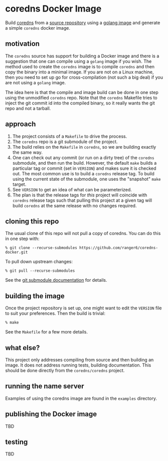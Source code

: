 # coredns Docker Image

Build [coredns](https://coredns.io/) from a [source repository](https://github.com/coredns/coredns) using a [golang image](https://hub.docker.com/_/golang) and generate a simple `coredns` docker image.

## motivation

The `coredns` source has support for building a Docker image and there is a suggestion that one can compile using a `golang` image if you wish. The method used to create the `coredns` image is to compile `coredns` and then copy the binary into a minimal image.  If you are not on a Linux machine, then you need to set up go for cross-compilation (not such a big deal) if you are not using a `golang` image.

The idea here is that the compile and image build can be done in one step using the unmodified `coredns` repo.  Note that the `coredns` Makefile tries to inject the git commit id into the compiled binary, so it really wants the git repo and not a tarball.

## approach

1. The project consists of a `Makefile` to drive the process.
2. The `coredns` repo is a git submodule of the project.
3. The build relies on the `Makefile` in `coredns`, so we are building exactly the same way.
4. One can check out any commit (or run on a dirty tree) of the `coredns` submodule, and then run the build. However, the default `make` builds a particular tag or commit (set in `VERSION`) and makes sure it is checked out.  The most common use is to build a `coredns` release tag.  To build using the current state of the submodule, one uses the "snapshot" `make` target.
5. See `VERSION` to get an idea of what can be parameterized.
6. The plan is that the release tags for *this* project will coincide with `coredns` release tags such that pulling this project at a given tag will build `coredns` at the same release with no changes required.

## cloning this repo

The usual clone of this repo will not pull a copy of coredns.  You can do this in one step with:

```
% git clone --recurse-submodules https://github.com/ranger6/coredns-docker.git
```

To pull down upstream changes:

```
% git pull --recurse-submodules
```

See the [git submodule documentation](https://git-scm.com/book/en/v2/Git-Tools-Submodules) for details. 

## building the image

Once the project repository is set up, one might want to edit the `VERSION` file to suit your preferences.  Then the
build is trivial:

```
% make
```

See the `Makefile` for a few more details.

## what else?

This project only addresses compiling from source and then building an image.  It does not address running tests, building documentation.  This should be done directly from the `coredns/coredns` project.

## running the name server

Examples of using the coredns image are found in the `examples` directory.

## publishing the Docker image

TBD

## testing

TBD
